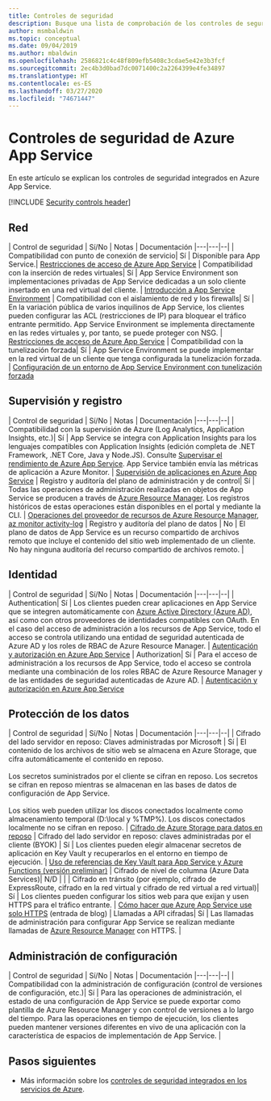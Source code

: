 ```yaml
---
title: Controles de seguridad
description: Busque una lista de comprobación de los controles de seguridad para evaluar Azure App Service para su organización.
author: msmbaldwin
ms.topic: conceptual
ms.date: 09/04/2019
ms.author: mbaldwin
ms.openlocfilehash: 2586821c4c48f809efb5408c3cdae5e42e3b3fcf
ms.sourcegitcommit: 2ec4b3d0bad7dc0071400c2a2264399e4fe34897
ms.translationtype: HT
ms.contentlocale: es-ES
ms.lasthandoff: 03/27/2020
ms.locfileid: "74671447"
---
```

# <a name="security-controls-for-azure-app-service"></a>Controles de seguridad de Azure App Service

En este artículo se explican los controles de seguridad integrados en Azure App Service.

[!INCLUDE [Security controls header](../../includes/security-controls-header.md)]

## <a name="network"></a>Red

| Control de seguridad | Sí/No | Notas | Documentación
|---|---|--|
| Compatibilidad con punto de conexión de servicio| Sí | Disponible para App Service.| [Restricciones de acceso de Azure App Service](app-service-ip-restrictions.md)
| Compatibilidad con la inserción de redes virtuales| Sí | App Service Environment son implementaciones privadas de App Service dedicadas a un solo cliente insertado en una red virtual del cliente. | [Introducción a App Service Environment](environment/intro.md)
| Compatibilidad con el aislamiento de red y los firewalls| Sí | En la variación pública de varios inquilinos de App Service, los clientes pueden configurar las ACL (restricciones de IP) para bloquear el tráfico entrante permitido.  App Service Environment se implementa directamente en las redes virtuales y, por tanto, se puede proteger con NSG. | [Restricciones de acceso de Azure App Service](app-service-ip-restrictions.md)
| Compatibilidad con la tunelización forzada| Sí | App Service Environment se puede implementar en la red virtual de un cliente que tenga configurada la tunelización forzada. | [Configuración de un entorno de App Service Environment con tunelización forzada](environment/forced-tunnel-support.md)

## <a name="monitoring--logging"></a>Supervisión y registro

| Control de seguridad | Sí/No | Notas | Documentación
|---|---|--|
| Compatibilidad con la supervisión de Azure (Log Analytics, Application Insights, etc.)| Sí | App Service se integra con Application Insights para los lenguajes compatibles con Application Insights (edición completa de .NET Framework, .NET Core, Java y Node.JS).  Consulte [Supervisar el rendimiento de Azure App Service](../azure-monitor/app/azure-web-apps.md). App Service también envía las métricas de aplicación a Azure Monitor. | [Supervisión de aplicaciones en Azure App Service](web-sites-monitor.md)
| Registro y auditoría del plano de administración y de control| Sí | Todas las operaciones de administración realizadas en objetos de App Service se producen a través de [Azure Resource Manager](../azure-resource-manager/index.yml). Los registros históricos de estas operaciones están disponibles en el portal y mediante la CLI. | [Operaciones del proveedor de recursos de Azure Resource Manager](../role-based-access-control/resource-provider-operations.md#microsoftweb), [az monitor activity-log](/cli/azure/monitor/activity-log)
| Registro y auditoría del plano de datos | No | El plano de datos de App Service es un recurso compartido de archivos remoto que incluye el contenido del sitio web implementado de un cliente.  No hay ninguna auditoría del recurso compartido de archivos remoto. |

## <a name="identity"></a>Identidad

| Control de seguridad | Sí/No | Notas |  Documentación
|---|---|--|
| Authentication| Sí | Los clientes pueden crear aplicaciones en App Service que se integren automáticamente con [Azure Active Directory (Azure AD)](../active-directory/index.yml), así como con otros proveedores de identidades compatibles con OAuth. En el caso del acceso de administración a los recursos de App Service, todo el acceso se controla utilizando una entidad de seguridad autenticada de Azure AD y los roles de RBAC de Azure Resource Manager. | [Autenticación y autorización en Azure App Service](overview-authentication-authorization.md)
| Authorization| Sí | Para el acceso de administración a los recursos de App Service, todo el acceso se controla mediante una combinación de los roles RBAC de Azure Resource Manager y de las entidades de seguridad autenticadas de Azure AD.  | [Autenticación y autorización en Azure App Service](overview-authentication-authorization.md)

## <a name="data-protection"></a>Protección de los datos

| Control de seguridad | Sí/No | Notas | Documentación
|---|---|--|
| Cifrado del lado servidor en reposo: Claves administradas por Microsoft | Sí | El contenido de los archivos de sitio web se almacena en Azure Storage, que cifra automáticamente el contenido en reposo. <br><br>Los secretos suministrados por el cliente se cifran en reposo. Los secretos se cifran en reposo mientras se almacenan en las bases de datos de configuración de App Service.<br><br>Los sitios web pueden utilizar los discos conectados localmente como almacenamiento temporal (D:\local y %TMP%). Los discos conectados localmente no se cifran en reposo. | [Cifrado de Azure Storage para datos en reposo](../storage/common/storage-service-encryption.md)
| Cifrado del lado servidor en reposo: claves administradas por el cliente (BYOK) | Sí | Los clientes pueden elegir almacenar secretos de aplicación en Key Vault y recuperarlos en el entorno en tiempo de ejecución. | [Uso de referencias de Key Vault para App Service y Azure Functions (versión preliminar)](app-service-key-vault-references.md)
| Cifrado de nivel de columna (Azure Data Services)| N/D | |
| Cifrado en tránsito (por ejemplo, cifrado de ExpressRoute, cifrado en la red virtual y cifrado de red virtual a red virtual)| Sí | Los clientes pueden configurar los sitios web para que exijan y usen HTTPS para el tráfico entrante.  | [Cómo hacer que Azure App Service use solo HTTPS](https://blogs.msdn.microsoft.com/benjaminperkins/2017/11/30/how-to-make-an-azure-app-service-https-only/) (entrada de blog)
| Llamadas a API cifradas| Sí | Las llamadas de administración para configurar App Service se realizan mediante llamadas de [Azure Resource Manager](../azure-resource-manager/index.yml) con HTTPS. |

## <a name="configuration-management"></a>Administración de configuración

| Control de seguridad | Sí/No | Notas | Documentación
|---|---|--|
| Compatibilidad con la administración de configuración (control de versiones de configuración, etc.)| Sí | Para las operaciones de administración, el estado de una configuración de App Service se puede exportar como plantilla de Azure Resource Manager y con control de versiones a lo largo del tiempo. Para las operaciones en tiempo de ejecución, los clientes pueden mantener versiones diferentes en vivo de una aplicación con la característica de espacios de implementación de App Service. | 

## <a name="next-steps"></a>Pasos siguientes

- Más información sobre los [controles de seguridad integrados en los servicios de Azure](../security/fundamentals/security-controls.md).
